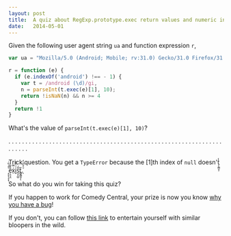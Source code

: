 ```yaml
---
layout: post
title:  A quiz about RegExp.prototype.exec return values and numeric indexes (or indices or however you people pluralize that word).
date:   2014-05-01
---
```


Given the following user agent string `ua` and function expression `r`,

``` js
var ua = "Mozilla/5.0 (Android; Mobile; rv:31.0) Gecko/31.0 Firefox/31.0"

r = function (e) {
  if (e.indexOf('android') !== - 1) {
    var t = /android (\d)/gi,
    n = parseInt(t.exec(e)[1], 10);
    return !isNaN(n) && n >= 4
  }
  return !1
}
```

What's the value of `parseInt(t.exec(e)[1], 10)`?

.
.
.
.
.
.
.
.
.
.
.
.
.
.
.
.
.
.
.
.
.
.
.
.
.
.
.
.
.
.
.
.
.
.
.
.
.
.
.
.
.
.
.
.
.
.
.
.
.
.
.
.
.
.
.
.
.
.
.
.
.
.
.
.
.
.
.
.
.

Trick question. You get a `TypeError` because the [1]th index of `null` doesn't̗̦͇̮͕̾ ̝̠̥̩̞͙̣ͤ̑ͧ̏ͥe̹͉̘̯̎͒̃x̤͑̿i̬ͮ͑̇̎̉s͉̝̩̲̹͒́t̻͍̻̯̗̅ͅ.̩ͧͯ̆̑̇̒



So what do you win for taking this quiz?

If you happen to work for Comedy Central, your prize is now you know [why you have a bug][bug]!

If you don't, you can follow [this link][te] to entertain yourself with similar bloopers in the wild.

[bug]: https://bugzilla.mozilla.org/show_bug.cgi?id=1001459#c9
[te]: http://typeerror.tumblr.com/